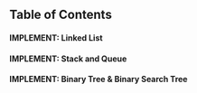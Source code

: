 ## Table of Contents

#### IMPLEMENT: Linked List 

#### IMPLEMENT: Stack and Queue

#### IMPLEMENT: Binary Tree & Binary Search Tree

